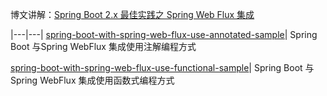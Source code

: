 
博文讲解：[Spring Boot 2.x 最佳实践之 Spring Web Flux 集成](https://xingyun.blog.csdn.net/article/details/115437952)

|---|---|
[spring-boot-with-spring-web-flux-use-annotated-sample](https://github.com/geekxingyun/spring-boot-best-practices-sample/tree/master/spring-boot-with-spring-web-flux-sample/spring-boot-with-spring-web-flux-use-annotated-sample)| Spring Boot 与Spring WebFlux 集成使用注解编程方式

[spring-boot-with-spring-web-flux-use-functional-sample](https://github.com/geekxingyun/spring-boot-best-practices-sample/tree/master/spring-boot-with-spring-web-flux-sample/spring-boot-with-spring-web-flux-use-functional-sample)| Spring Boot 与Spring WebFlux 集成使用函数式编程方式
